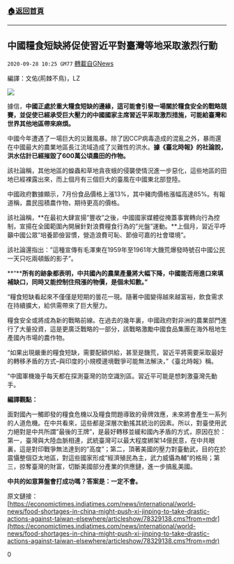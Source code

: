 ###  [:house:返回首頁](https://github.com/ourhimalayas/txt)
---

## 中國糧食短缺將促使習近平對臺灣等地采取激烈行動
`2020-09-28 10:25 GM77` [轉載自GNews](https://gnews.org/zh-hant/388582/)

編譯：文佑(荊棘不鳥)，LZ

![]()![](https://s3.amazonaws.com/gnews-media-offload/wp-content/uploads/2020/09/28101020/unnamed-11.jpg)

據信，**中國正處於重大糧食短缺的邊緣，這可能會引發一場關於糧食安全的戰略競賽，並促使已經承受巨大壓力的中國國家主席習近平采取激烈措施，可能給臺灣和世界其他地區帶來麻煩。**

中國今年遭遇了一場巨大的災難風暴。除了因CCP病毒造成的混亂之外，暴雨還在中國最大的農業地區長江流域造成了災難性的洪水。**據《臺北時報》的社論說，洪水估計已經摧毀了600萬公頃農田的作物。**

該社論稱，其他地區的蝗蟲和草地貪夜蛾的侵襲使情況進一步惡化，這些地區的田地已經裸露出來，而上個月有三個巨大的臺風在中國東北部登陸。

中國政府數據顯示，7月份食品價格上漲13%，其中豬肉價格漲幅高達85%。有報道稱，農民囤積農作物，期待更高的價格。

該社論稱，**在最初大肆宣揚”豐收”之後，中國國家媒體從掩蓋事實轉向行為控制，宣揚在全國範圍內開展針對浪費糧食行為的”光盤”運動。**上個月，習近平呼籲中國公眾”培養節儉習慣，營造浪費可恥、節儉可嘉的社會環境”。

該社論還指出：”這種宣傳有毛澤東在1959年至1961年大饑荒爆發時號召中國公民一天只吃兩頓飯的影子”。

**“****所有的跡象都表明，中共國內的農業產量將大幅下降，中國能否用進口來填補缺口，同時又能控制住飛漲的物價，是個未知數。”**

“糧食短缺看起來不僅僅是短期的曇花一現。隨著中國變得越來越富裕，飲食需求在持續擴大，給供需帶來了巨大壓力。

糧食安全或將成為新的戰略前線。在過去的幾年裏，中國政府對非洲的農業部門進行了大量投資，這是更廣泛戰略的一部分，該戰略激勵中國食品集團在海外租地生產國內市場的農作物。

“如果出現嚴重的糧食短缺，需要配額供給，甚至是饑荒，習近平將需要采取最好的轉移矛盾的方式–與印度的小規模邊境戰爭可能無法解決，”《臺北時報》稱。

“中國軍機幾乎每天都在探測臺灣的防空識別區。習近平可能是想刺激臺灣先動手。

**編譯觀點：**

面對國內一觸即發的糧食危機以及糧食問題導致的骨牌效應，未來將會產生一系列的人道危機。在中共看來，這些都是深層次動搖其統治的因素。所以，對臺使用武力絕對是中共所謂”最後的王牌”，是最好轉移並緩和國內矛盾的方式，原因在於：第一，臺灣與大陸血脈相連，武統臺灣可以最大程度綁架14億民意，在中共眼裏，這是對印戰爭無法達到的”高度”；第二，頂著美國的壓力對臺動武，目的在於震懾整個亞太地區，對這些國家形成“經濟殖民為主，武力威懾為輔”的格局；第三，掠奪臺灣的財富，切斷美國部分產業的供應鏈，進一步搞亂美國。

**中共的如意算盤會打成功嗎？答案是：一定不會。**

原文鏈接：
[https://economictimes.indiatimes.com/news/international/world-news/food-shortages-in-china-might-push-xi-jinping-to-take-drastic-actions-against-taiwan-elsewhere/articleshow/78329138.cms?from=mdr](https://economictimes.indiatimes.com/news/international/world-news/food-shortages-in-china-might-push-xi-jinping-to-take-drastic-actions-against-taiwan-elsewhere/articleshow/78329138.cms?from=mdr)

0
